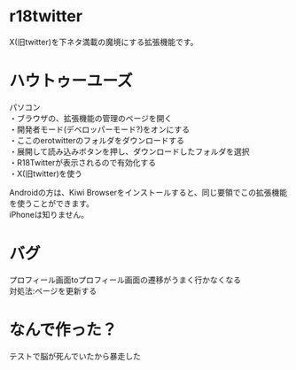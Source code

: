 # r18twitter
X(旧twitter)を下ネタ満載の魔境にする拡張機能です。

# ハウトゥーユーズ
パソコン  
・ブラウザの、拡張機能の管理のページを開く  
・開発者モード(デベロッパーモード?)をオンにする  
・ここのerotwitterのフォルダをダウンロードする  
・展開して読み込みボタンを押し、ダウンロードしたフォルダを選択  
・R18Twitterが表示されるので有効化する  
・X(旧twitter)を使う  

Androidの方は、Kiwi Browserをインストールすると、同じ要領でこの拡張機能を使うことができます。  
iPhoneは知りません。  

# バグ
プロフィール画面toプロフィール画面の遷移がうまく行かなくなる  
対処法:ページを更新する

# なんで作った？
テストで脳が死んでいたから暴走した
